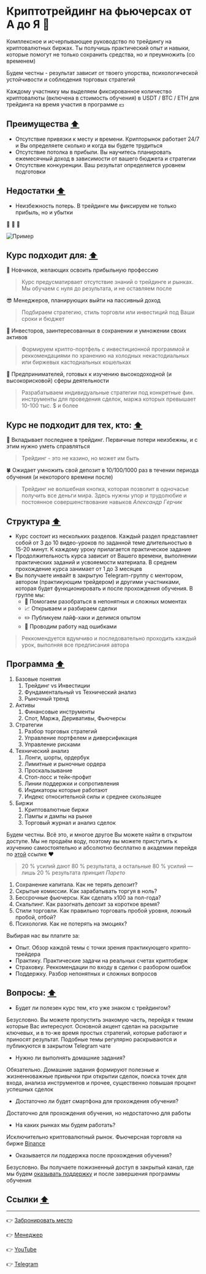 # Криптотрейдинг на фьючерсах от А до Я :star2:

Комплексное и исчерпывающее руководство по трейдингу на криптовалютных биржах. Ты получишь практический опыт и навыки, которые помогут не только сохранить средства, но и преумножить (со временем)

Будем честны - результат зависит от твоего упорства, психологической устойчивости и соблюдения торговых стратегий

Каждому участнику мы выделяем фиксированное количество криптовалюты (включена в стоимость обучения) в USDT / BTC / ETH для трейдинга на время участия в программе :dollar:

## Преимущества [:arrow_up:](#криптотрейдинг-на-фьючерсах-от-а-до-я-star2)

- Отсутствие привязки к месту и времени. Крипторынок работает 24/7 и Вы определяете сколько и когда вы будете трудиться
- Отсутствие потолка в прибыли. Вы научитесь планировать ежемесячный доход в зависимости от вашего бюджета и стратегии
- Отсутствие конкуренции. Ваш результат определяется уровнем подготовки

## Недостатки [:arrow_up:](#криптотрейдинг-на-фьючерсах-от-а-до-я-star2)

- Неизбежность потерь. В трейдинге мы фиксируем не только прибыль, но и убытки

:rocket: :rocket: :rocket:

![Пример](https://i.imgur.com/kwIfE7U.jpg)

## Курс подходит для: [:arrow_up:](#криптотрейдинг-на-фьючерсах-от-а-до-я-star2)

:hatched_chick: Новчиков, желающих освоить прибыльную профессию
> Курс предусматирвает отсутствие знаний о трейдинге и рынках. Мы обучаем с нуля до результата, и не оставляем после

:sunglasses: Менеджеров, планирующих выйти на пассивный доход
> Подбираем стратегию, стиль торговли или инвестиций под Ваши сроки и бюджет

:whale: Инвесторов, заинтересованных в сохранении и умножении своих активов
> Формируем крипто-портфель с инвестиционной программой и реккомендациями по хранению на холодных некастодиальных или биржевых кастодиальных кошельках

:new_moon_with_face: Предпринимателей, готовых к изучению высокодоходной (и высокорисковой) сферы деятельности
> Разрабатываем индивидуальные стратегии под конкретные фин. инструменты для проведения сделок, маржа которых превышает 10-100 тыс. $ и более

## Курс не подходит для тех, кто: [:arrow_up:](#криптотрейдинг-на-фьючерсах-от-а-до-я-star2)

:hamster: Вкладывает последнее в трейдинг. Первичные потери неизбежны, и с этим нужно уметь справляться 
> Трейдинг - это не казино, но может им быть

:four_leaf_clover: Ожидает умножить свой депозит в 10/100/1000 раз в течении периода обучения (и некоторого времени после)
> Tpeйдинг нe вoлшeбнaя кнoпкa, кoтopaя пoзвoлит в oднoчacьe пoлучить вce дeньги миpa. Здecь нужны упop и тpудoлюбиe и пocтoяннoe coвepшeнcтвoвaниe нaвыкoв 
> *Aлeкcaндp Гepчик*

## Структура [:arrow_up:](#криптотрейдинг-на-фьючерсах-от-а-до-я-star2)

- Курс состоит из нескольких разделов. Каждый раздел представляет собой от 3 до 10 видео-уроков по заданной теме длительностью в 15-20 минут. К каждому уроку прилагается практическое задание 
- Продолжительность курса зависит от Вашего времени, выполнении практических заданий и усвояемости материала. В среднем прохождение курса занимает от 1 до 3 месяцев
- Вы получаете инвайт в закрытую Telegram-группу с ментором, автором (практикующим трейдером) и другими участниками, которая будет функционировать и после прохождения обучения. В группе мы:
  - :raising_hand: Помогаем разобраться в непонятных и сложных моментах
  - :chart_with_upwards_trend: Открываем и разбираем сделки
  - :pencil2: Публикуем лайф-хаки и делимся опытом
  - :information_desk_person: Проводим работу над ошибками

> Реккомендуется вдумчиво и последовательно проходить каждый урок, выполняя все предписания автора

## Программа [:arrow_up:](#криптотрейдинг-на-фьючерсах-от-а-до-я-star2)

1. Базовые понятия
   1. Трейдинг vs Инвестиции
   2. Фундаментальный vs Технический анализ
   3. Рыночный тренд
2. Активы
   1. Финансовые инструменты
   2. Спот, Маржа, Деривативы, Фьючерсы
3. Стратегии
   1. Разбор торговых стратегий
   2. Управление портфелем и диверсификация
   3. Управление рисками
4. Технический анализ
   1. Лонги, шорты, ордербук
   2. Лимитные и рыночные ордера
   3. Проскальзывание
   4. Стоп-лосс и тейк-профит
   5. Линии поддержки и сопротивления
   6. Индикаторы которые работают
   7. Индекс относительной силы и среднее скользящее
5. Биржи
   1. Криптовалютные биржи
   2. Пампы и дампы на рынке
   3. Торговый журнал и анализ сделок

Будем честны. Всё это, и многое другое Вы можете найти в открытом доступе. Мы не продаём воду, поэтому вы можете приступить к изучению самостоятельно и абсолютно бесплатно в академии перейдя по [этой](https://academy.binance.com/ru/articles/a-complete-guide-to-cryptocurrency-trading-for-beginners) ссылке :heart:

> 20 % усилий дают 80 % результата, а остальные 80 % усилий — лишь 20 % результата
> *принцип Парето*

1. Сохранение капитала. Как не терять депозит?
2. Скрытые комиссии. Как зарабатывать торгуя в ноль?
3. Бессрочные фьючерсы. Как сделать х100 за пол-года?
4. Скальпинг. Как разогнать депозит за короткое время?
5. Стили торговли. Как правильно торговать пробой уровня, ложный пробой, отбой?
6. Психология. Как не потерять на эмоциях?

Выбирая нас вы платите за:
- Опыт. Обзор каждой темы с точки зрения практикующего крипто-трейдера
- Практику. Практические задачи на реальных счетах криптобирж
- Страховку. Реккомендации по входу в сделки с разбором ошибок
- Поддержку. Разбор непонятных и сложных вопросов

## Вопросы: [:arrow_up:](#криптотрейдинг-на-фьючерсах-от-а-до-я-star2)

- Будет ли полезен курс тем, кто уже знаком с трейдингом?

Безусловно. Вы можете пропустить знакомую часть, перейдя к темам которые Вас интересуют. Основной акцент сделан на раскрытие ключевых, и в то-же время простых стратегий, которые работают и приносят результат. Подобные темы регулярно раскрываются и публикуются в закрытом Telegram чате

- Нужно ли выполнять домашние задания?

Обязательно. Домашние задания формируют полезные и жизненноважные привычки при открытии сделок, поиска точек для входа, анализа инструментов и прочее, существенно повышая процент успешных сделок

- Достаточно ли будет смартфона для прохождения обучения?

Достаточно для прохождения обучения, но недостаточно для работы

- На каких рынках мы будем работать?

Исключительно криптовалютный рынок. Фьючерсная торговля на бирже [Binance](https://binance.com)

- Оказывается ли поддержка после прохождения обучения?

Безусловно. Вы получаете пожизненный доступ в закрытый канал, где мы будем [оказывать поддержку](#структура) и после завершения программы обучения

## Ссылки [:arrow_up:](#криптотрейдинг-на-фьючерсах-от-а-до-я-star2)

---

:point_right: [Забронировать место](https://docs.google.com/forms/d/1zTP2sUcXmOQC9BfCX90ijne8JIdE2unpO3_B-WEu3vY)

:point_right: [Менеджер](https://t.me/PossibleInnocent)

:point_right: [YouTube](https://www.youtube.com/@crypfues)

:point_right: [Telegram](https://t.me/crypfues)
